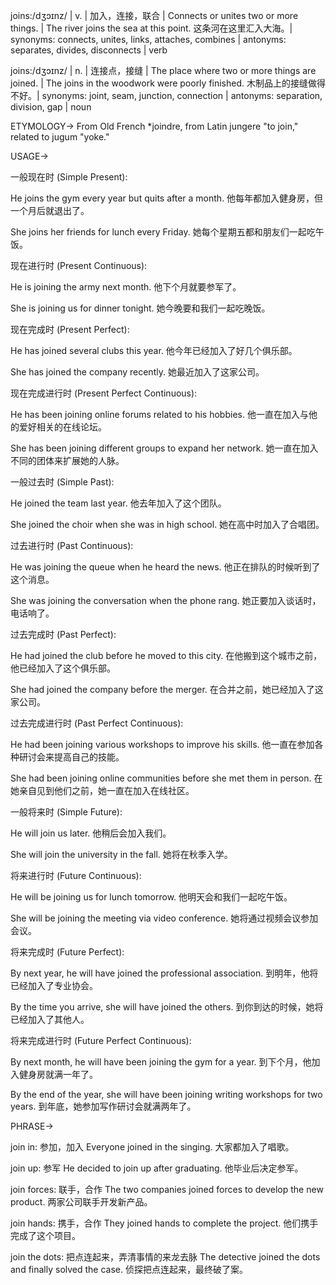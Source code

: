 joins:/dʒɔɪnz/ | v. | 加入，连接，联合 |  Connects or unites two or more things. | The river joins the sea at this point. 这条河在这里汇入大海。| synonyms: connects, unites, links, attaches, combines | antonyms: separates, divides, disconnects | verb

joins:/dʒɔɪnz/ | n. | 连接点，接缝 | The place where two or more things are joined. | The joins in the woodwork were poorly finished.  木制品上的接缝做得不好。| synonyms: joint, seam, junction, connection | antonyms: separation, division, gap | noun


ETYMOLOGY->
From Old French *joindre, from Latin jungere "to join," related to jugum "yoke."


USAGE->

一般现在时 (Simple Present):

He joins the gym every year but quits after a month. 他每年都加入健身房，但一个月后就退出了。

She joins her friends for lunch every Friday. 她每个星期五都和朋友们一起吃午饭。


现在进行时 (Present Continuous):

He is joining the army next month. 他下个月就要参军了。

She is joining us for dinner tonight. 她今晚要和我们一起吃晚饭。


现在完成时 (Present Perfect):

He has joined several clubs this year.  他今年已经加入了好几个俱乐部。

She has joined the company recently. 她最近加入了这家公司。


现在完成进行时 (Present Perfect Continuous):

He has been joining online forums related to his hobbies. 他一直在加入与他的爱好相关的在线论坛。

She has been joining different groups to expand her network. 她一直在加入不同的团体来扩展她的人脉。


一般过去时 (Simple Past):

He joined the team last year. 他去年加入了这个团队。

She joined the choir when she was in high school.  她在高中时加入了合唱团。


过去进行时 (Past Continuous):

He was joining the queue when he heard the news. 他正在排队的时候听到了这个消息。

She was joining the conversation when the phone rang. 她正要加入谈话时，电话响了。


过去完成时 (Past Perfect):

He had joined the club before he moved to this city. 在他搬到这个城市之前，他已经加入了这个俱乐部。

She had joined the company before the merger.  在合并之前，她已经加入了这家公司。


过去完成进行时 (Past Perfect Continuous):

He had been joining various workshops to improve his skills. 他一直在参加各种研讨会来提高自己的技能。

She had been joining online communities before she met them in person. 在她亲自见到他们之前，她一直在加入在线社区。


一般将来时 (Simple Future):

He will join us later. 他稍后会加入我们。

She will join the university in the fall. 她将在秋季入学。


将来进行时 (Future Continuous):

He will be joining us for lunch tomorrow. 他明天会和我们一起吃午饭。

She will be joining the meeting via video conference. 她将通过视频会议参加会议。


将来完成时 (Future Perfect):

By next year, he will have joined the professional association. 到明年，他将已经加入了专业协会。

By the time you arrive, she will have joined the others.  到你到达的时候，她将已经加入了其他人。


将来完成进行时 (Future Perfect Continuous):

By next month, he will have been joining the gym for a year. 到下个月，他加入健身房就满一年了。

By the end of the year, she will have been joining writing workshops for two years. 到年底，她参加写作研讨会就满两年了。


PHRASE->

join in: 参加，加入  Everyone joined in the singing.  大家都加入了唱歌。

join up:  参军  He decided to join up after graduating. 他毕业后决定参军。

join forces:  联手，合作 The two companies joined forces to develop the new product.  两家公司联手开发新产品。

join hands:  携手，合作 They joined hands to complete the project.  他们携手完成了这个项目。

join the dots:  把点连起来，弄清事情的来龙去脉  The detective joined the dots and finally solved the case.  侦探把点连起来，最终破了案。
